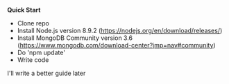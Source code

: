 **Quick Start**

- Clone repo
- Install Node.js version 8.9.2 (https://nodejs.org/en/download/releases/)
- Install MongoDB Community version 3.6 (https://www.mongodb.com/download-center?jmp=nav#community)
- Do 'npm update'
- Write code

I'll write a better guide later
